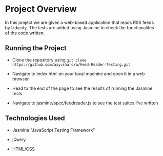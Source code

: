 # Project Overview
In this project we are given a web-based application that reads RSS feeds by Udacity. The tests are added using Jasmine to check the functionalites of the code written.


## Running the Project
- Clone the repository using `git clone https://github.com/aayusharora/Feed-Reader-Testing.git`

- Navigate to index.html on your local machine and open it in a web browser
- Head to the end of the page to see the results of running the Jasmine tests

- Navigate to jasmine/spec/feedreader.js to see the test suites I've written


## Technologies Used
- Jasmine "JavaScript Testing Framework"
- jQuery

- HTML/CSS